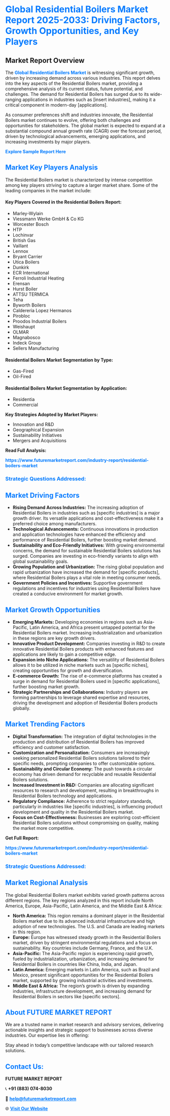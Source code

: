 <h1 style="color: #007BFF;">Global Residential Boilers Market Report 2025-2033: Driving Factors, Growth Opportunities, and Key Players</h1>

<section id="overview">
<h2>Market Report Overview</h2>
<p>The <a href="https://www.futuremarketreport.com/industry-report/residential-boilers-market" style="color: #007BFF; text-decoration: none;"><strong>Global Residential Boilers Market</strong></a> is witnessing significant growth, driven by increasing demand across various industries. This report delves into the key aspects of the Residential Boilers market, providing a comprehensive analysis of its current status, future potential, and challenges. The demand for Residential Boilers has surged due to its wide-ranging applications in industries such as [insert industries], making it a critical component in modern-day [applications].</p>
<p>As consumer preferences shift and industries innovate, the Residential Boilers market continues to evolve, offering both challenges and opportunities for stakeholders. The global market is expected to expand at a substantial compound annual growth rate (CAGR) over the forecast period, driven by technological advancements, emerging applications, and increasing investments by major players.</p>
</section>

<section id="overview">
<p><a href="https://www.futuremarketreport.com/request-sample/reportId=59589" style="color: #007BFF; text-decoration: none;"><strong>Explore Sample Report Here</strong></a></p>
</section>

<section id="key-players">
<h2 style="color: #007BFF;">Market Key Players Analysis</h2>
<p>The Residential Boilers market is characterized by intense competition among key players striving to capture a larger market share. Some of the leading companies in the market include:</p>
<h4>Key Players Covered in the Residential Boilers Report:</h4>
<ul><li>Marley-Wylain</li><li>Viessmann Werke GmbH &amp; Co KG</li><li>Worcester Bosch</li><li>HTP</li><li>Lochinvar</li><li>British Gas</li><li>Vaillant</li><li>Lennox</li><li>Bryant Carrier</li><li>Utica Boilers</li><li>Dunkirk</li><li>ECR International</li><li>Ferroli Industrial Heating</li><li>Erensan</li><li>Hurst Boiler</li><li>ATTSU TERMICA</li><li>Teha</li><li>Byworth Boilers</li><li>Caldereria Lopez Hermanos</li><li>Pirobloc</li><li>Proodos Industrial Boilers</li><li>Weishaupt</li><li>OLMAR</li><li>Magnabosco</li><li>Indeck Group</li><li>Sellers Manufacturing</li></ul>
<h4>Residential Boilers Market Segmentation by Type:</h4>
<ul><li>Gas-Fired</li><li>Oil-Fired</li></ul>

<h4>Residential Boilers Market Segmentation by Application:</h4>
<ul><li>Residentia</li><li>Commercial</li></ul>
<p><strong>Key Strategies Adopted by Market Players:</strong></p>
<ul>
<li>Innovation and R&D</li>
<li>Geographical Expansion</li>
<li>Sustainability Initiatives</li>
<li>Mergers and Acquisitions</li>
</ul>
</section>

<section>
<p><strong>Read Full Analysis: </strong></p><a href="https://www.futuremarketreport.com/industry-report/residential-boilers-market" style="color: #007BFF; text-decoration: none;"><strong>https://www.futuremarketreport.com/industry-report/residential-boilers-market</strong></a>
<h3 style="color: #007BFF;">Strategic Questions Addressed:</h3>
</section>

<section id="driving-factors">
<h2 style="color: #007BFF;">Market Driving Factors</h2>
<ul>
<li><strong>Rising Demand Across Industries:</strong> The increasing adoption of Residential Boilers in industries such as [specific industries] is a major growth driver. Its versatile applications and cost-effectiveness make it a preferred choice among manufacturers.</li>
<li><strong>Technological Advancements:</strong> Continuous innovations in production and application technologies have enhanced the efficiency and performance of Residential Boilers, further boosting market demand.</li>
<li><strong>Sustainability and Eco-Friendly Initiatives:</strong> With growing environmental concerns, the demand for sustainable Residential Boilers solutions has surged. Companies are investing in eco-friendly variants to align with global sustainability goals.</li>
<li><strong>Growing Population and Urbanization:</strong> The rising global population and rapid urbanization have increased the demand for [specific products], where Residential Boilers plays a vital role in meeting consumer needs.</li>
<li><strong>Government Policies and Incentives:</strong> Supportive government regulations and incentives for industries using Residential Boilers have created a conducive environment for market growth.</li>
</ul>
</section>

<section id="growth-opportunities">
<h2 style="color: #007BFF;">Market Growth Opportunities</h2>
<ul>
<li><strong>Emerging Markets:</strong> Developing economies in regions such as Asia-Pacific, Latin America, and Africa present untapped potential for the Residential Boilers market. Increasing industrialization and urbanization in these regions are key growth drivers.</li>
<li><strong>Innovative Product Development:</strong> Companies investing in R&D to create innovative Residential Boilers products with enhanced features and applications are likely to gain a competitive edge.</li>
<li><strong>Expansion into Niche Applications:</strong> The versatility of Residential Boilers allows it to be utilized in niche markets such as [specific niches], creating opportunities for growth and diversification.</li>
<li><strong>E-commerce Growth:</strong> The rise of e-commerce platforms has created a surge in demand for Residential Boilers used in [specific applications], further boosting market growth.</li>
<li><strong>Strategic Partnerships and Collaborations:</strong> Industry players are forming partnerships to leverage shared expertise and resources, driving the development and adoption of Residential Boilers products globally.</li>
</ul>
</section>

<section id="trending-factors">
<h2 style="color: #007BFF;">Market Trending Factors</h2>
<ul>
<li><strong>Digital Transformation:</strong> The integration of digital technologies in the production and distribution of Residential Boilers has improved efficiency and customer satisfaction.</li>
<li><strong>Customization and Personalization:</strong> Consumers are increasingly seeking personalized Residential Boilers solutions tailored to their specific needs, prompting companies to offer customizable options.</li>
<li><strong>Sustainability and Circular Economy:</strong> The push towards a circular economy has driven demand for recyclable and reusable Residential Boilers solutions.</li>
<li><strong>Increased Investment in R&D:</strong> Companies are allocating significant resources to research and development, resulting in breakthroughs in Residential Boilers technology and applications.</li>
<li><strong>Regulatory Compliance:</strong> Adherence to strict regulatory standards, particularly in industries like [specific industries], is influencing product development and quality in the Residential Boilers market.</li>
<li><strong>Focus on Cost-Effectiveness:</strong> Businesses are exploring cost-efficient Residential Boilers solutions without compromising on quality, making the market more competitive.</li>
</ul>
</section>

<section>
<p><strong>Get Full Report: </strong></p><a href="https://www.futuremarketreport.com/industry-report/residential-boilers-market" style="color: #007BFF; text-decoration: none;"><strong>https://www.futuremarketreport.com/industry-report/residential-boilers-market</strong></a>
<h3 style="color: #007BFF;">Strategic Questions Addressed:</h3>
</section>


<section id="regional-analysis">
<h2 style="color: #007BFF;">Market Regional Analysis</h2>
<p>The global Residential Boilers market exhibits varied growth patterns across different regions. The key regions analyzed in this report include North America, Europe, Asia-Pacific, Latin America, and the Middle East & Africa:</p>
<ul>
<li><strong>North America:</strong> This region remains a dominant player in the Residential Boilers market due to its advanced industrial infrastructure and high adoption of new technologies. The U.S. and Canada are leading markets in this region.</li>
<li><strong>Europe:</strong> Europe has witnessed steady growth in the Residential Boilers market, driven by stringent environmental regulations and a focus on sustainability. Key countries include Germany, France, and the U.K.</li>
<li><strong>Asia-Pacific:</strong> The Asia-Pacific region is experiencing rapid growth, fueled by industrialization, urbanization, and increasing demand for Residential Boilers in countries like China, India, and Japan.</li>
<li><strong>Latin America:</strong> Emerging markets in Latin America, such as Brazil and Mexico, present significant opportunities for the Residential Boilers market, supported by growing industrial activities and investments.</li>
<li><strong>Middle East & Africa:</strong> The region’s growth is driven by expanding industries, infrastructure development, and increasing demand for Residential Boilers in sectors like [specific sectors].</li>
</ul>
</section>

<footer>
<h2 style="color: #007BFF;">About FUTURE MARKET REPORT</h2>
<p>We are a trusted name in market research and advisory services, delivering actionable insights and strategic support to businesses across diverse industries. Our expertise lies in offering:</p>

<p>Stay ahead in today’s competitive landscape with our tailored research solutions.</p>

<h2 style="color: #007BFF;">Contact Us:</h2>
<p><strong>FUTURE MARKET REPORT</strong></p>
<p>📞 <strong>+91 (883) 074-8030</strong></p>
<p>📧 <strong><a href="mailto:help@futuremarketreport.com" style="color: #007BFF;">help@futuremarketreport.com</a></strong></p>
<p>🌐 <strong><a href="https://www.futuremarketreport.com/" style="color: #007BFF;">Visit Our Website</a></strong></p>
</footer>